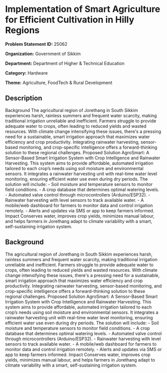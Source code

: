 # Implementation of Smart Agriculture for Efficient Cultivation in Hilly Regions

**Problem Statement ID:** 25062

**Organization:** Government of Sikkim

**Department:** Department of Higher & Technical Education

**Category:** Hardware

**Theme:** Agriculture, FoodTech & Rural Development

## Description

Background The agricultural region of Jorethang in South Sikkim experiences harsh, rainless summers and frequent water scarcity, making traditional irrigation unreliable and inefficient. Farmers struggle to provide adequate water to crops, often leading to reduced yields and wasted resources. With climate change intensifying these issues, there's a pressing need for a sustainable, smart irrigation approach that maximizes water efficiency and crop productivity. Integrating rainwater harvesting, sensor-based monitoring, and crop-specific intelligence offers a forward-thinking solution to these regional challenges. Proposed Solution AgroSmart: A Sensor-Based Smart Irrigation System with Crop Intelligence and Rainwater Harvesting. This system aims to provide affordable, automated irrigation tailored to each crop’s needs using soil moisture and environmental sensors. It integrates a rainwater harvesting unit with real-time water level monitoring, ensuring efficient water use even during dry periods. The solution will include: - Soil moisture and temperature sensors to monitor field conditions. - A crop database that determines optimal watering levels. - Automated valve control through microcontrollers (Arduino/ESP32). - Rainwater harvesting with level sensors to track available water. - A mobile/web dashboard for farmers to monitor data and control irrigation remotely. - Alerts and updates via SMS or app to keep farmers informed. Impact Conserves water, improves crop yields, minimizes manual labour, and helps farmers in Jorethang adapt to climate variability with a smart, self-sustaining irrigation system.

## Background

The agricultural region of Jorethang in South Sikkim experiences harsh, rainless summers and frequent water scarcity, making traditional irrigation unreliable and inefficient. Farmers struggle to provide adequate water to crops, often leading to reduced yields and wasted resources. With climate change intensifying these issues, there's a pressing need for a sustainable, smart irrigation approach that maximizes water efficiency and crop productivity. Integrating rainwater harvesting, sensor-based monitoring, and crop-specific intelligence offers a forward-thinking solution to these regional challenges. Proposed Solution AgroSmart: A Sensor-Based Smart Irrigation System with Crop Intelligence and Rainwater Harvesting. This system aims to provide affordable, automated irrigation tailored to each crop’s needs using soil moisture and environmental sensors. It integrates a rainwater harvesting unit with real-time water level monitoring, ensuring efficient water use even during dry periods. The solution will include: - Soil moisture and temperature sensors to monitor field conditions. - A crop database that determines optimal watering levels. - Automated valve control through microcontrollers (Arduino/ESP32). - Rainwater harvesting with level sensors to track available water. - A mobile/web dashboard for farmers to monitor data and control irrigation remotely. - Alerts and updates via SMS or app to keep farmers informed. Impact Conserves water, improves crop yields, minimizes manual labour, and helps farmers in Jorethang adapt to climate variability with a smart, self-sustaining irrigation system.

